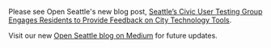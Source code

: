 Please see Open Seattle's new blog post, [Seattle’s Civic User Testing Group Engages Residents to Provide Feedback on City Technology Tools](https://medium.com/open-seattle/seattles-civic-user-testing-group-engages-residents-to-provide-feedback-on-city-technology-tools).

Visit our new [Open Seattle blog on Medium](https://medium.com/open-seattle) for future updates.
